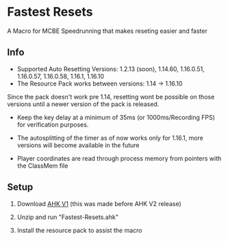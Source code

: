 # Fastest Resets

A Macro for MCBE Speedrunning that makes reseting easier and faster

## Info
* Supported Auto Resetting Versions: 1.2.13 (soon), 1.14.60, 1.16.0.51, 1.16.0.57, 1.16.0.58, 1.16.1, 1.16.10
* The Resource Pack works between versions: 1.14 -> 1.16.10

Since the pack doesn't work pre 1.14, resetting wont be possible on those versions until a newer version of the pack is released.



* Keep the key delay at a minimum of 35ms (or 1000ms/Recording FPS) for verification purposes.

* The autosplitting of the timer as of now works only for 1.16.1, more versions will become available in the future

* Player coordinates are read through process memory from pointers with the ClassMem file 

## Setup

1. Download [AHK V1](https://www.autohotkey.com/download/ahk-install.exe) (this was made before AHK V2 release)

2. Unzip and run "Fastest-Resets.ahk"

3. Install the resource pack to assist the macro